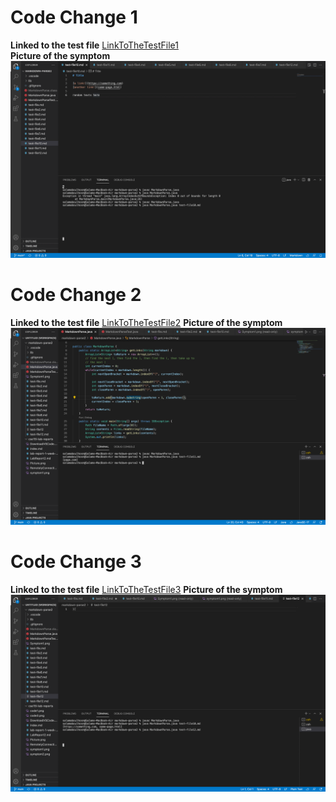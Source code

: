 # Code Change 1 

**Linked to the test file** 
[LinkToTheTestFile1](https://github.com/Salam-Aboul-Hosn/markdown-parse/commit/fe48eaa3de504613f4dc99fb3419e9c293c6fec0) \
**Picture of the symptom** 
![Image](symptom1.png)

# Code Change 2
**Linked to the test file** 
[LinkToTheTestFile2](https://github.com/Salam-Aboul-Hosn/markdown-parse/commit/68ef65cd56ee8afb30c0542444c3e2de58c67895)
**Picture of the symptom** 
![Image](symptom2.png)


# Code Change 3
**Linked to the test file** 
[LinkToTheTestFile3](https://github.com/Salam-Aboul-Hosn/markdown-parse/commit/a06a975192b0d64625d74f976d0c3c3ec2418fc4)
**Picture of the symptom** 
![Image](symptom3.png)
